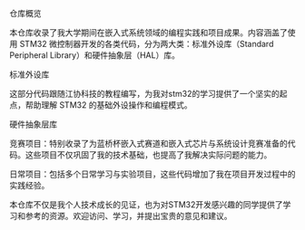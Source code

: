 仓库概览

本仓库收录了我大学期间在嵌入式系统领域的编程实践和项目成果。内容涵盖了使用 STM32 微控制器开发的各类代码，分为两大类：标准外设库（Standard Peripheral Library）和硬件抽象层（HAL）库。

标准外设库

这部分代码跟随江协科技的教程编写，为我对stm32的学习提供了一个坚实的起点，帮助理解 STM32 的基础外设操作和编程模式。

硬件抽象层库

竞赛项目：特别收录了为蓝桥杯嵌入式赛道和嵌入式芯片与系统设计竞赛准备的代码。这些项目不仅巩固了我的技术基础，也提高了我解决实际问题的能力。

日常项目：包括多个日常学习与实验项目，这些代码增加了我在项目开发过程中的实践经验。

本仓库不仅是我个人技术成长的见证，也为对STM32开发感兴趣的同学提供了学习和参考的资源。欢迎访问、学习，并提出宝贵的意见和建议。

